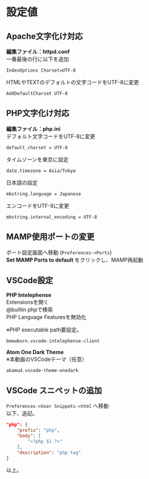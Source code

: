 # 設定値
## Apache文字化け対応
**編集ファイル：httpd.conf**  
一番最後の行に以下を追加  
```
IndexOptions Charset=UTF-8
```

HTMLやTEXTのデフォルトの文字コードをUTF-8に変更
```
AddDefaultCharset UTF-8
```

## PHP文字化け対応
**編集ファイル：php.ini**  
デフォルト文字コードをUTF-8に変更 
```
default_charset = UTF-8
```

タイムゾーンを東京に設定
```
date.timezone = Asia/Tokyo
```

日本語の設定
```
mbstring.language = Japanese
```

エンコードをUTF-8に変更
```
mbstring.internal_encoding = UTF-8
```

## MAMP使用ポートの変更
ポート設定画面へ移動 (`Preferences->Ports`)  
**Set MAMP Ports to default** をクリックし、MAMP再起動

## VSCode設定
**PHP Intelephense**  
Extensionsを開く  
@builtin phpで検索  
PHP Language Featuresを無効化

※PHP executable path要設定。
```
bmewburn.vscode-intelephense-client
```

**Atom One Dark Theme**  
※本動画のVSCodeテーマ（任意）
```
akamud.vscode-theme-onedark
```

## VSCode スニペットの追加
`Preferences->User Snippets->html` へ移動  
以下、追記。
```json
"php": {
    "prefix": "php",
    "body": [
        "<?php $1 ?>"
    ],
    "description": "php tag"
}
```

以上。